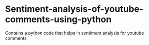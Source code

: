 # Sentiment-analysis-of-youtube-comments-using-python
Contains a python code that helps in sentiment analysis for youtube comments
